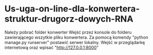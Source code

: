 # Us-uga-on-line-dla-konwertera-struktur-drugorz-dowych-RNA
Należy pobrać folder konwerter
Wejść przez konsole do folderu zawierającego wszytkie pliku konwertera.
Za pomocą komendy "python manage.py runserver" postawić serwer lokalny.
Wejść w przeglądarkę internetową oraz wpisać "http://127.0.0.1:8000"
